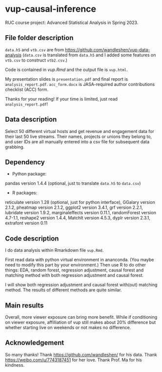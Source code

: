 # vup-causal-inference

RUC course project: Advanced Statistical Analysis in Spring 2023.

## File folder description

`data.h5` and `vtb.csv` are from https://github.com/wandleshen/vup-data-analysis (`data.csv` is translated from `data.h5` and I added some features on `vtb.csv` to construct `vtb2.csv`.) 

Code is contained in *vup.Rmd* and the output file is `vup.html`. 

My presentation slides is `presentation.pdf` and final report is `analysis_report.pdf`. `acc_form.docx` is JASA-required author contributions checklist (ACC) form.

Thanks for your reading! If your time is limited, just read `analysis_report.pdf`!


## Data description

Select 50 different virtual hosts and get revenue and engagement data for their last 50 live streams. Their names, projects or unions they belong to, and user IDs are all manually entered into a csv file for subsequent data grabbing.

## Dependency
* Python package:

pandas version 1.4.4 (optional, just to translate `data.h5` to `data.csv`)
* R packages: 

reticulate version 1.28 (optional, just for python interface), GGalary version 2.1.2, pheatmap version 2.1.2, ggplot2 version 3.4.1, grf version 2.2.1, lubridate version 1.9.2, marginaleffects version 0.11.1, randomForest version 4.7-1.1, reshape2 version 1.4.4, MatchIt version 4.5.3, dyplr version 2.3.1, extrafont version 0.11

## Code description

I do data analysis within Rmarkdown file `vup.Rmd`. 

First read data with python virtual environment in ananconda. (You maybe need to modify this part by your environment.) Then use R to do other things: EDA, random forest, regression adjustment, causal forest and matching method with both regression adjustment and causal forest. 

I will show both regression adjustment and causal forest with(out) matching method. The results of different methods are quite similar.

## Main results

Overall, more viewer exposure can bring more benefit. While if conditioning on viewer exposure, affilliation of vup still makes about 20% difference but whether starting live on weekends or not makes no difference.

## Acknowledgement

So many thanks! Thank https://github.com/wandleshen/ for his data. Thank https://weibo.com/u/7743187451 for her love. Thank Prof. Ma for his kindness.
